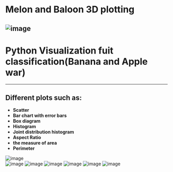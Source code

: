 # Melon and Baloon 3D plotting    

![image](https://user-images.githubusercontent.com/97127734/149613952-61808bf2-1f47-4fe9-a267-e1b013744f2c.png)
---



# Python Visualization fuit classification(Banana and Apple war)
---
**Different plots such as:**
---
* **Scatter**  
* **Bar chart with error bars**  
* **Box diagram**  
* **Histogram**  
* **Joint distribution histogram**  
* **Aspect Ratio**  
* **the measure of area**  
* **Perimeter**  

![image](https://user-images.githubusercontent.com/97127734/149613218-94da8357-21d5-40d5-a4c2-6e1f4f45f470.png)   
![image](https://user-images.githubusercontent.com/97127734/149613686-1a4f0d99-d010-4726-b7e8-4bda142d9016.png)
![image](https://user-images.githubusercontent.com/97127734/149613688-4afd7b2a-ba64-4569-b996-4f8d5b4080d4.png)
![image](https://user-images.githubusercontent.com/97127734/149613694-33ff3018-fb2c-4437-9569-75678c8d77e5.png)
![image](https://user-images.githubusercontent.com/97127734/149613698-af57f784-a199-4087-975b-e67d7c858cd8.png)
![image](https://user-images.githubusercontent.com/97127734/149613703-8ed66b04-062d-49d1-9463-2f4357e86f74.png)
![image](https://user-images.githubusercontent.com/97127734/149613709-f2338d47-bd05-4a84-ad3d-542b206dc98b.png)
